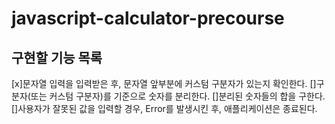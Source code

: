 # javascript-calculator-precourse 
## 구현할 기능 목록
[x]문자열 입력을 입력받은 후, 문자열 앞부분에 커스텀 구분자가 있는지 확인한다.
[]구분자(또는 커스텀 구분자)를 기준으로 숫자를 분리한다.
[]분리된 숫자들의 합을 구한다.
[]사용자가 잘못된 값을 입력할 경우, Error를 발생시킨 후, 애플리케이션은 종료된다.
